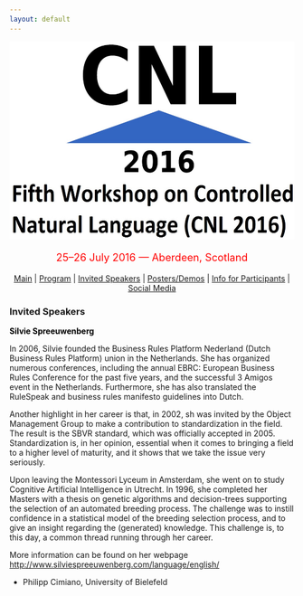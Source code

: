 ```yaml
---
layout: default
---
```

<p align="middle">
<img src="logo3.jpg" width="650" height="350"/>
</p>
<p align="middle" style="color:red; font-size:130%">25–26 July 2016 — Aberdeen, Scotland</p>
<p class="tabs" align="middle">
<a href="cnl2016.html">Main</a> | <a href="cnl2016program.html">Program</a> | <a href="cnl2016speakers.html">Invited Speakers</a> | <a href="cnl2016pd.html">Posters/Demos</a> | <a href="cnl2016info.html">Info for Participants</a> | <a href="cnl2016SM.html">Social Media</a> 
</p>


### Invited Speakers

<strong><p style="color:black; font-size:100%">Silvie Spreeuwenberg</p></strong>
In 2006, Silvie founded the Business Rules Platform Nederland (Dutch Business Rules Platform) union in the Netherlands. She has organized numerous conferences, including the annual EBRC: European Business Rules Conference for the past five years, and the successful 3 Amigos event in the Netherlands. Furthermore, she has also translated the RuleSpeak and business rules manifesto guidelines into Dutch.

Another highlight in her career is that, in 2002, sh was invited by the Object Management Group to make a contribution to standardization in the field. The result is the SBVR standard, which was officially accepted in 2005. Standardization is, in her opinion, essential when it comes to bringing a field to a higher level of maturity, and it shows that we take the issue very seriously.


Upon leaving the Montessori Lyceum in Amsterdam, she went on to study Cognitive Artificial Intelligence in Utrecht. In 1996, she completed her Masters with a thesis on genetic algorithms and decision-trees supporting the selection of an automated breeding process. The challenge was to instill confidence in a statistical model of the breeding selection process, and to give an insight regarding the (generated) knowledge. This challenge is, to this day, a common thread running through her career.

More information can be found on her webpage
http://www.silviespreeuwenberg.com/language/english/

 
- Philipp Cimiano, University of Bielefeld

